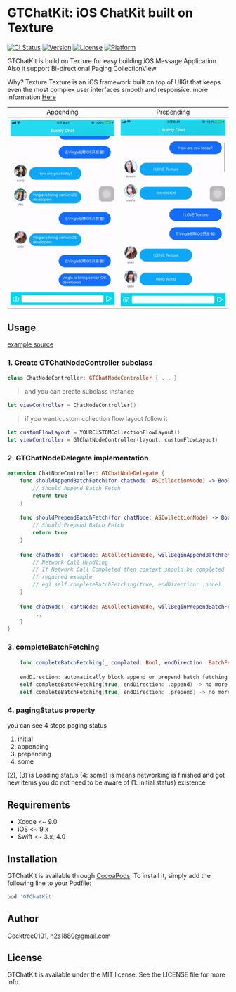 # GTChatKit: iOS ChatKit built on Texture

[![CI Status](http://img.shields.io/travis/Geektree0101/GTChatKit.svg?style=flat)](https://travis-ci.org/GeekTree0101/GTChatKit)
[![Version](https://img.shields.io/cocoapods/v/GTChatKit.svg?style=flat)](http://cocoapods.org/pods/GTChatKit)
[![License](https://img.shields.io/cocoapods/l/GTChatKit.svg?style=flat)](http://cocoapods.org/pods/GTChatKit)
[![Platform](https://img.shields.io/cocoapods/p/GTChatKit.svg?style=flat)](http://cocoapods.org/pods/GTChatKit)

GTChatKit is build on Texture for easy building iOS Message Application. 
Also it support Bi-directional Paging CollectionView

Why? Texture
Texture is an iOS framework built on top of UIKit that keeps even the most complex user interfaces smooth and responsive. more information [Here](http://texturegroup.org/)


<table>
  <tr>
    <td align="center">Appending</td>
    <td align="center">Prepending</td>
  </tr>
  <tr>
    <th rowspan="9"><img src="https://github.com/GeekTree0101/GTChatKit/blob/master/resource/append.gif"></th>
    <th rowspan="9"><img src="https://github.com/GeekTree0101/GTChatKit/blob/master/resource/prepend.gif"></th>
  </tr>
  <tr>
</table>

## Usage
[example source](https://github.com/GeekTree0101/GTChatKit/tree/master/Example)

### 1. Create GTChatNodeController subclass

``` swift
class ChatNodeController: GTChatNodeController { ... }
```
> and you can create subclass instance 
``` swift
let viewController = ChatNodeController()
```
> if you want custom collection flow layout follow it
``` swift
let customFlowLayout = YOURCUSTOMCollectionFlowLayout()
let viewController = GTChatNodeController(layout: customFlowLayout)
```

### 2. GTChatNodeDelegate implementation
```swift
extension ChatNodeController: GTChatNodeDelegate {
    func shouldAppendBatchFetch(for chatNode: ASCollectionNode) -> Bool {
        // Should Append Batch Fetch
        return true
    }
    
    func shouldPrependBatchFetch(for chatNode: ASCollectionNode) -> Bool {
        // Should Prepend Batch Fetch
        return true
    }

    func chatNode(_ cahtNode: ASCollectionNode, willBeginAppendBatchFetchWith context: ASBatchContext) {
        // Network Call Handling
        // If Network Call Completed then context should be completed
        // required example
        // eg) self.completeBatchFetching(true, endDirection: .none)
    }

    func chatNode(_ cahtNode: ASCollectionNode, willBeginPrependBatchFetchWith context: ASBatchContext) {
        ...
    }
}
```

### 3. completeBatchFetching

``` swift
    func completeBatchFetching(_ complated: Bool, endDirection: BatchFetchDirection) { ... }

    endDirection: automatically block append or prepend batch fetching
    self.completeBatchFetching(true, endDirection: .append) -> no more append doesn't work
    self.completeBatchFetching(true, endDirection: .prepend) -> no more prepend doesn't work
```

### 4. pagingStatus property

you can see 4 steps paging status
1. initial
2. appending
3. prepending
4. some

(2), (3) is Loading status
(4: some) is means networking is finished and got new items
you do not need to be aware of (1: initial status) existence


## Requirements
- Xcode <~ 9.0
- iOS <~ 9.x
- Swift <~ 3.x, 4.0

## Installation

GTChatKit is available through [CocoaPods](http://cocoapods.org). To install
it, simply add the following line to your Podfile:

```ruby
pod 'GTChatKit'
```

## Author

Geektree0101, h2s1880@gmail.com

## License

GTChatKit is available under the MIT license. See the LICENSE file for more info.
